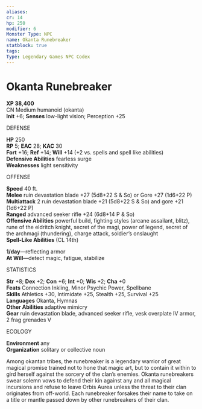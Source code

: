 ```yaml
---
aliases: 
cr: 14
hp: 250
modifier: 6
Monster Type: NPC
name: Okanta Runebreaker
statblock: true
tags: 
Type: Legendary Games NPC Codex
---
```


# Okanta Runebreaker

**XP 38,400**  
CN Medium humanoid (okanta)  
**Init** +6; **Senses** low-light vision; Perception +25

DEFENSE

**HP** 250  
**RP** 5; **EAC** 28; **KAC** 30  
**Fort** +16; **Ref** +14; **Will** +14 (+2 vs. spells and spell like abilities)  
**Defensive Abilities** fearless surge  
**Weaknesses** light sensitivity

OFFENSE

**Speed** 40 ft.  
**Melee** ruin devastation blade +27 (5d8+22 S & So) or Gore +27 (1d6+22 P)  
**Multiattack** 2 ruin devastation blade +21 (5d8+22 S & So) and gore +21 (1d6+22 P)  
**Ranged** advanced seeker rifle +24 (6d8+14 P & So)  
**Offensive Abilities** powerful build, fighting styles (arcane assailant, blitz), rune of the eldritch knight, secret of the magi, power of legend, secret of the archmagi (thundering), charge attack, soldier’s onslaught  
**Spell-Like Abilities** (CL 14th)

**1/day**—reflecting armor  
**At Will**—detect magic, fatigue, stabilize

STATISTICS

**Str** +8; **Dex** +2; **Con** +6; **Int** +0; **Wis** +2; **Cha** +0  
**Feats** Connection Inkling, Minor Psychic Power, Spellbane  
**Skills** Athletics +30, Intimidate +25, Stealth +25, Survival +25  
**Languages** Okanta, Hymnas  
**Other Abilities** adaptive mimicry  
**Gear** ruin devastation blade, advanced seeker rifle, vesk overplate IV armor, 2 frag grenades V

ECOLOGY

**Environment** any  
**Organization** solitary or collective noun

Among okantan tribes, the runebreaker is a legendary warrior of great magical promise trained not to hone that magic art, but to contain it within to gird herself against the sorcery of the clan’s enemies. Okanta runebreakers swear solemn vows to defend their kin against any and all magical incursions and refuse to leave Orbis Aurea unless the threat to their clan originates from off-world. Each runebreaker forsakes their name to take on a title or mantle passed down by other runebreakers of their clan.
